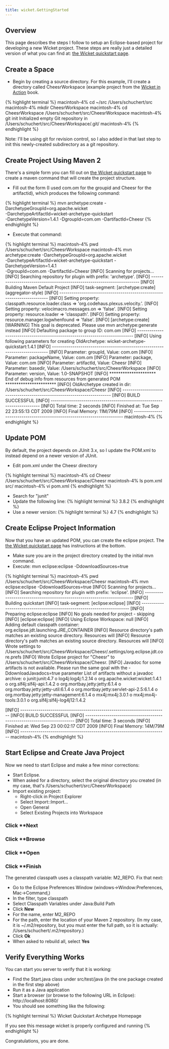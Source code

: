 ```yaml
---
title: wicket.GettingStarted
---
```


## Overview
This page describes the steps I follow to setup an Eclipse-based project for developing a new Wicket project. These steps are really just a detailed version of what you can find at: [the Wicket quickstart page](http://wicket.apache.org/quickstart.html).

## Create a Space
* Begin by creating a source directory. For this example, I'll create a directory called CheesrWorkspace (example project from the [Wicket in Action](http://www.amazon.com/Wicket-Action-Martijn-Dashorst/dp/1932394982/ref=sr_1_1?ie=UTF8&s=books&qid=1253681267&sr=8-1) book.

{% highlight terminal %}
macintosh-4% cd ~/src
/Users/schuchert/src
macintosh-4% mkdir CheesrWorkspace
macintosh-4% cd CheesrWorkspace
/Users/schuchert/src/CheesrWorkspace
macintosh-4% git init
Initialized empty Git repository in /Users/schuchert/src/CheesrWorkspace/.git/
macintosh-4% 
{% endhighlight %}

Note: I'll be using git for revision control, so I also added in that last step to init this newly-created subdirectory as a git repository.

## Create Project Using Maven 2
There's a simple form you can fill out on [the Wicket quickstart page](http://wicket.apache.org/quickstart.html) to create a maven command that will create the project structure.

* Fill out the form (I used com.om for the groupid and Cheesr for the artifactid), which produces the following command:

{% highlight terminal %}
mvn archetype:create -DarchetypeGroupId=org.apache.wicket \
   -DarchetypeArtifactId=wicket-archetype-quickstart \
   -DarchetypeVersion=1.4.1 -DgroupId=com.om -DartifactId=Cheesr
{% endhighlight %}

* Execute that command:

{% highlight terminal %}
macintosh-4% pwd
/Users/schuchert/src/CheesrWorkspace
macintosh-4% mvn archetype:create -DarchetypeGroupId=org.apache.wicket \
   -DarchetypeArtifactId=wicket-archetype-quickstart -DarchetypeVersion=1.4.1 \
   -DgroupId=com.om -DartifactId=Cheesr
[INFO] Scanning for projects...
[INFO] Searching repository for plugin with prefix: 'archetype'.
[INFO] ------------------------------------------------------------------------
[INFO] Building Maven Default Project
[INFO]    task-segment: [archetype:create] (aggregator-style)
[INFO] ------------------------------------------------------------------------
[INFO] Setting property: classpath.resource.loader.class => 'org.codehaus.plexus.velocity.<snip>'.
[INFO] Setting property: velocimacro.messages.on => 'false'.
[INFO] Setting property: resource.loader => 'classpath'.
[INFO] Setting property: resource.manager.logwhenfound => 'false'.
[INFO] [archetype:create]
[WARNING] This goal is deprecated. Please use mvn archetype:generate instead
[INFO] Defaulting package to group ID: com.om
[INFO] ----------------------------------------------------------------------------
[INFO] Using following parameters for creating OldArchetype: wicket-archetype-quickstart:1.4.1
[INFO] ----------------------------------------------------------------------------
[INFO] Parameter: groupId, Value: com.om
[INFO] Parameter: packageName, Value: com.om
[INFO] Parameter: package, Value: com.om
[INFO] Parameter: artifactId, Value: Cheesr
[INFO] Parameter: basedir, Value: /Users/schuchert/src/CheesrWorkspace
[INFO] Parameter: version, Value: 1.0-SNAPSHOT
[INFO] ********************* End of debug info from resources from generated POM ***********************
[INFO] OldArchetype created in dir: /Users/schuchert/src/CheesrWorkspace/Cheesr
[INFO] ------------------------------------------------------------------------
[INFO] BUILD SUCCESSFUL
[INFO] ------------------------------------------------------------------------
[INFO] Total time: 2 seconds
[INFO] Finished at: Tue Sep 22 23:55:13 CDT 2009
[INFO] Final Memory: 11M/79M
[INFO] ------------------------------------------------------------------------
macintosh-4% 
{% endhighlight %}

## Update POM
By default, the project depends on JUnit 3.x, so I update the POM.xml to instead depend on a newer version of JUnit.

* Edit pom.xml under the Cheesr directory

{% highlight terminal %}
macintosh-4% cd Cheesr 
/Users/schuchert/src/CheesrWorkspace/Cheesr
macintosh-4% ls
pom.xml		src/
macintosh-4% vi pom.xml
{% endhighlight %}

* Search for "junit"
* Update the following line:
{% highlight terminal %}
<version>3.8.2</version>
{% endhighlight %}
* Use a newer version:
{% highlight terminal %}
<version>4.7</version>
{% endhighlight %}

## Create Eclipse Project Information
Now that you have an updated POM, you can create the eclipse project. The [the Wicket quickstart page](http://wicket.apache.org/quickstart.html) has instructions at the bottom. 

* Make sure you are in the project directory created by the initial mvn command.
* Execute: mvn eclipse:eclipse -DdownloadSources=true

{% highlight terminal %}
macintosh-4% pwd
/Users/schuchert/src/CheesrWorkspace/Cheesr
macintosh-4% mvn eclipse:eclipse -DdownloadSources=true
[INFO] Scanning for projects...
[INFO] Searching repository for plugin with prefix: 'eclipse'.
[INFO] ------------------------------------------------------------------------
[INFO] Building quickstart
[INFO]    task-segment: [eclipse:eclipse]
[INFO] ------------------------------------------------------------------------
[INFO] Preparing eclipse:eclipse
[INFO] No goals needed for project - skipping
[INFO] [eclipse:eclipse]
[INFO] Using Eclipse Workspace: null
[INFO] Adding default classpath container: org.eclipse.jdt.launching.JRE_CONTAINER
[INFO] Resource directory's path matches an existing source directory. Resources will <snip>
[INFO] Resource directory's path matches an existing source directory. Resources will <snip>
[INFO] Wrote settings to /Users/schuchert/src/CheesrWorkspace/Cheesr/.settings/org.eclipse.jdt.core.prefs
[INFO] Wrote Eclipse project for "Cheesr" to /Users/schuchert/src/CheesrWorkspace/Cheesr.
[INFO] 
       Javadoc for some artifacts is not available.
       Please run the same goal with the -DdownloadJavadocs=true parameter <snip>
       List of artifacts without a javadoc archive:
         o junit:junit:4.7
         o log4j:log4j:1.2.14
         o org.apache.wicket:wicket:1.4.1
         o org.slf4j:slf4j-api:1.4.2
         o org.mortbay.jetty:jetty:6.1.4
         o org.mortbay.jetty:jetty-util:6.1.4
         o org.mortbay.jetty:servlet-api-2.5:6.1.4
         o org.mortbay.jetty:jetty-management:6.1.4
         o mx4j:mx4j:3.0.1
         o mx4j:mx4j-tools:3.0.1
         o org.slf4j:slf4j-log4j12:1.4.2

[INFO] ------------------------------------------------------------------------
[INFO] BUILD SUCCESSFUL
[INFO] ------------------------------------------------------------------------
[INFO] Total time: 3 seconds
[INFO] Finished at: Wed Sep 23 00:02:17 CDT 2009
[INFO] Final Memory: 14M/79M
[INFO] ------------------------------------------------------------------------
macintosh-4% 
{% endhighlight %}

## Start Eclipse and Create Java Project
Now we need to start Eclipse and make a few minor corrections:

* Start Eclipse.
* When asked for a directory, select the original directory you created (in my case, that's /Users/schuchert/src/CheesrWorkspace)
* Import existing project:
  * Right-click in Project Explorer
  * Select Import::Import...
  * Open General
  * Select Existing Projects into Workspace
###  Click **Next
###  Click **Browse
###  Click **Open
###  Click **Finish

The generated classpath uses a classpath variable: M2_REPO. Fix that next:
* Go to the Eclipse Preferences Window (windows->Window:Preferences, Mac->Command,)
* In the filter, type classpath
* Select Classpath Variables under Java:Build Path
* Click **New**
* For the name, enter M2_REPO
* For the path, enter the location of your Maven 2 repository. (In my case, it is ~/.m2/repository, but you must enter the full path, so it is actually: /Users/schuchert/.m2/repository.)
* Click **Ok**
* When asked to rebuild all, select **Yes**

## Verify Everything Works
You can start you server to verify that it is working:
* Find the Start.java class under src/test/java (in the one package created in the first step above)
* Run it as a Java application
* Start a browser (or browse to the following URL in Eclipse): http://localhost:8080/
* You should see something like the following:

{% highlight terminal %}
Wicket Quickstart Archetype Homepage

If you see this message wicket is properly configured and running
{% endhighlight %}

Congratulations, you are done.


